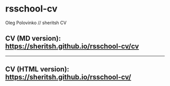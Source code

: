 # rsschool-cv
Oleg Polovinko // sheritsh CV 
## CV (MD version): https://sheritsh.github.io/rsschool-cv/cv
-------------
## CV (HTML version): https://sheritsh.github.io/rsschool-cv/

